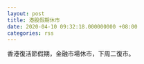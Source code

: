 ```yaml
---
layout: post
title: 港股假期休市
date: 2020-04-10 09:32:18.000000000 +08:00
categories: rss
---
```


香港復活節假期，金融市場休市，下周二復市。
